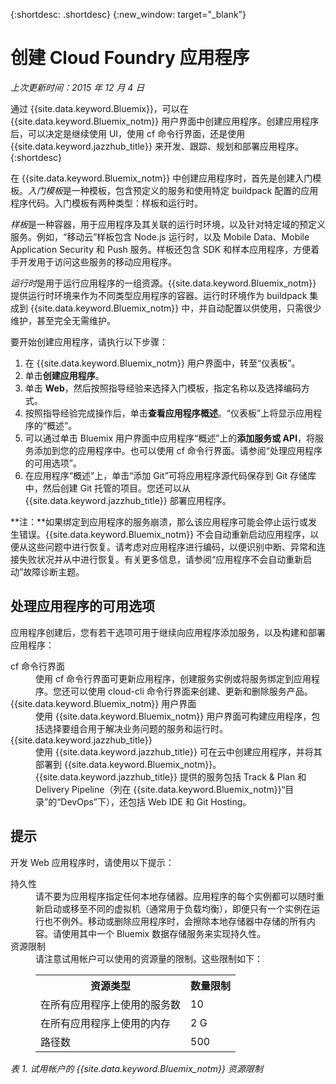 {:shortdesc: .shortdesc} 
{:new_window: target="_blank"}

# 创建 Cloud Foundry 应用程序
*上次更新时间：2015 年 12 月 4 日*

通过 {{site.data.keyword.Bluemix}}，可以在 {{site.data.keyword.Bluemix_notm}} 用户界面中创建应用程序。创建应用程序后，可以决定是继续使用 UI，使用 cf 命令行界面，还是使用 {{site.data.keyword.jazzhub_title}} 来开发、跟踪、规划和部署应用程序。{:shortdesc}

在 {{site.data.keyword.Bluemix_notm}} 中创建应用程序时，首先是创建入门模板。*入门模板*是一种模板，包含预定义的服务和使用特定 buildpack 配置的应用程序代码。入门模板有两种类型：样板和运行时。

*样板*是一种容器，用于应用程序及其关联的运行时环境，以及针对特定域的预定义服务。例如，“移动云”样板包含 Node.js 运行时，以及 Mobile Data、Mobile Application Security 和 Push 服务。样板还包含 SDK 和样本应用程序，方便着手开发用于访问这些服务的移动应用程序。

*运行时*是用于运行应用程序的一组资源。{{site.data.keyword.Bluemix_notm}} 提供运行时环境来作为不同类型应用程序的容器。运行时环境作为 buildpack 集成到 {{site.data.keyword.Bluemix_notm}} 中，并自动配置以供使用，只需很少维护，甚至完全无需维护。

要开始创建应用程序，请执行以下步骤：
  1. 在 {{site.data.keyword.Bluemix_notm}} 用户界面中，转至“仪表板”。
  2. 单击**创建应用程序**。
  3. 单击 **Web**，然后按照指导经验来选择入门模板，指定名称以及选择编码方式。
  4. 按照指导经验完成操作后，单击**查看应用程序概述**。“仪表板”上将显示应用程序的“概述”。
  5. 可以通过单击 Bluemix 用户界面中应用程序“概述”上的**添加服务或 API**，将服务添加到您的应用程序中。也可以使用 cf 命令行界面。请参阅“处理应用程序的可用选项”。
  6. 在应用程序“概述”上，单击“添加 Git”可将应用程序源代码保存到 Git 存储库中，然后创建 Git 托管的项目。您还可以从 {{site.data.keyword.jazzhub_title}} 部署应用程序。

**注：**如果绑定到应用程序的服务崩溃，那么该应用程序可能会停止运行或发生错误。{{site.data.keyword.Bluemix_notm}} 不会自动重新启动应用程序，以便从这些问题中进行恢复。请考虑对应用程序进行编码，以便识别中断、异常和连接失败状况并从中进行恢复。有关更多信息，请参阅“应用程序不会自动重新启动”故障诊断主题。

## 处理应用程序的可用选项

应用程序创建后，您有若干选项可用于继续向应用程序添加服务，以及构建和部署应用程序：

<dl><dt>cf 命令行界面</dt>
<dd>使用 cf 命令行界面可更新应用程序，创建服务实例或将服务绑定到应用程序。您还可以使用 cloud-cli 命令行界面来创建、更新和删除服务产品。</dd>
<dt>{{site.data.keyword.Bluemix_notm}} 用户界面</dt>
<dd>使用 {{site.data.keyword.Bluemix_notm}} 用户界面可构建应用程序，包括选择要组合用于解决业务问题的服务和运行时。</dd>
<dt>{{site.data.keyword.jazzhub_title}}</dt>
<dd>使用 {{site.data.keyword.jazzhub_title}} 可在云中创建应用程序，并将其部署到 {{site.data.keyword.Bluemix_notm}}。{{site.data.keyword.jazzhub_title}} 提供的服务包括 Track & Plan 和 Delivery Pipeline（列在 {{site.data.keyword.Bluemix_notm}}“目录”的“DevOps”下），还包括 Web IDE 和 Git Hosting。</dd>
</dl>

## 提示

开发 Web 应用程序时，请使用以下提示：

<dl><dt>持久性</dt>
<dd>请不要为应用程序指定任何本地存储器。应用程序的每个实例都可以随时重新启动或移至不同的虚拟机（通常用于负载均衡），即便只有一个实例在运行也不例外。移动或删除应用程序时，会擦除本地存储器中存储的所有内容。请使用其中一个 Bluemix 数据存储服务来实现持久性。</dd>
<dt>资源限制</dt>
<dd>请注意试用帐户可以使用的资源量的限制。这些限制如下：<table style="width:100%">
  <th>资源类型</th>	<th>数量限制</th>
<tr><td>在所有应用程序上使用的服务数</td> <td>10</td>
<tr><td>在所有应用程序上使用的内存</td> <td>	2 G</td>
<tr><td>路径数</td> <td>500</td>
</table>
</dd></dl>

*表 1. 试用帐户的 {{site.data.keyword.Bluemix_notm}} 资源限制*

